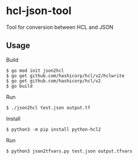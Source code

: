 # hcl-json-tool
Tool for conversion between HCL and JSON

## Usage

Build

```shell
$ go mod init json2hcl
$ go get github.com/hashicorp/hcl/v2/hclwrite
$ go get github.com/hashicorp/hcl/v2
$ go build
```

Run

```shell
$ ./json2hcl test.json output.tf
```

Install 
```shell
$ python3 -m pip install python-hcl2
```

Run
```shell
$ python3 json2tfvars.py test.json output.tfvars
```
